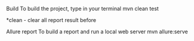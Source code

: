 Build
To build the project, type in your terminal mvn clean test

*clean - clear all report result before

Allure report
To build a report and run a local web server mvn allure:serve


